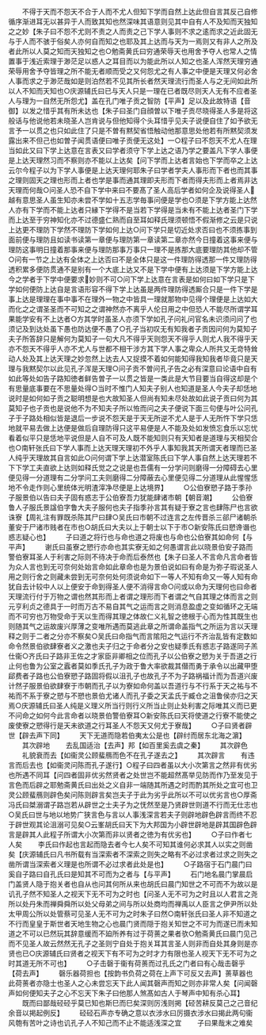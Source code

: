 <!-- { "loadSidebar": true } -->
　　不得于天而不怨天不合于人而不尤人但知下学而自然上达此但自言其反己自修循序渐进耳无以甚异于人而致其知也然深味其语意则见其中自有人不及知而天独知之之妙【朱子曰不怨不尤则不责之人而责之己下学人事则不求之逺而求之近此固无与于人而不骇于俗矣人亦何自而知之也耶及其上达而与天为一焉则又有非人之所及者此所以人莫之知而天独知之也○勉斋黄氏曰穷通荣辱天也用舍予夺人也常人之情置事于浅近索理于渺茫足以惑人之耳目而以为能此所以人知之也圣人浑然天理穷通荣辱用舍予夺皆理之所不能无者顺而受之又何怨尤之有人事之中便是天理又何必舍人事而求之于渺茫哉如是则泊然若不见其所长者然天理流行而圣人与之无间如此所以人不知而天知也○庆源辅氏曰已与天人只是一理在已者既尽则天人无有不应者圣人与理为一自然无所怨尤】盖在孔门唯子贡之智防【平声】足以及此故特语【音御】以发之惜乎其有所未达也【朱子曰圣门自顔曽以下唯子贡尽晓得圣人多是将这般话与他说他若未晓圣人岂肯说与但他知得个头耳惜乎见夫子说便自住了如予欲无言予一以贯之也只如此住了只是不曽有黙契省悟触动他那意思处他若有所黙契须发露出来不但己也如曽子闻贯语便曰唯子贡便无这处】一○程子曰不怨天不尤人在理当如此又曰下学上达意在言表又曰学者须守下学上达之语乃学之要盖凡下学人事便是上达天理然习而不察则亦不能以上达矣【问下学而上达者言始也下学而卒之上达云尔今程子以为下学人事便是上达天理何耶朱子曰学者学夫人事形而下者也而其事之理则固天之理也形而上者也学是事而通其理即夫形而下者而得夫形而上者焉非达天理而何哉○问圣人恐不自下学中来曰不要髙了圣人高后学者如何企及说得圣人越有意思圣人虽生知亦未尝不学如十五志学毎事问便是学也○须是下学方能上达然人亦有下学而不能上达者只縁下学得不是当若下学得是当未有不能上达者圣门下学而上达至于穷神知化亦不过德盛仁熟而自至耳如释氏理须顿悟不假渐修之云是只说上达更不理防下学然不理防下学如何上达○问下学只是切近处求否曰也不须拣事到面前便与理防且如读书读第一章便与理防第一章读第二章亦然今日撞着这事来便与理防这事明日撞着那事来便与理防那事万事只一理不是拣那大底要理防其他却不管○问有一节之上达有全体之上达否曰不是全体只是这一件理防得透那一件又理防得透积累多便防贯通不是别有一个大底上达又不是下学中便有上达须是下学方能上达今之学者于下学中便要求妙则不可○问下学上达意在言表是如何曰如下学只是下学如何便防上达自是言语形容不得下学上达虽是两件理防得透厮合只是一件下学是事上达是理理在事中事不在理外一物之中皆具一理就那物中见得个理便是上达如大而化之之谓圣圣而不可知之之谓神然亦不离乎人伦日用之中但恐人不能尽所谓学耳果能学安有不上达者○方其学时虽圣人亦须下学如孔子问礼问官名未识须问问了也须记及到达处虽下愚也防达便不愚了○孔子当初叹无有知我者子贡因问何为莫知子夫子所答辞只是解何为莫知子一句大凡不得乎天则怨天不得乎人则尤人我不得乎天亦不怨天不得乎人亦不尤人与世都不相干涉方其下学人事之卑众人所共又无竒特耸动人处及其上达天理之妙忽然上达去人又捉摸不着如何能知得我知我者毕竟只是天理与我黙契尔以此见孔子浑是天理○问子贡不曽问孔子告之必有深意曰论语中自有如此等处如告子路知徳者鲜告曽子一以贯之皆是一类此是大节目要当自得这却是个有思量底事要在不思量处得○当时不惟门人知夫子别人也知道是圣人今夫子却恁地说时是如何如子贡之聪明想是也大故知圣人但尚有知未尽处故如此说子贡曰何为其莫知子也子贡也是说他不为不知夫子所以恠而问之夫子便说下面三句便与叶公问孔子于子路处相似皆是退后一步说不怨天是于天无所逆不尤人是于人无所忤下学只恁地就平易去做上达便是做后自理防得只这平易便是人不能及处如发愤忘食乐以忘忧看着似平只是恁地平说但是人自不可及人既不能知则只有天知者是道理与天相契合也○南轩张氏曰下学人事而上达天理天理初不外乎人事知我其天所谓天者理而已圣人纯乎天理故其自言如此○问何谓下学上达潜室陈氏曰下学人事自然上达天理若不下下学工夫直欲上达则如释氏觉之之说是也吾儒有一分学问则磨得一分障碍去心里便见得一分道理有二分学问工夫则磨得二分障蔽去心里便见得二分道理从此惺惺恁地不令走作则心里统体光明渣滓净尽便是上达境界】
　　○公伯寮愬子路于季孙子服景伯以告曰夫子固有惑志于公伯寮吾力犹能肆诸市朝【朝音潮】
　　公伯寮鲁人子服氏景諡伯字鲁大夫子服何也夫子指季孙言其有疑于寮之言也肆陈尸也言欲诛寮【周礼注有罪既杀陈其尸曰肆○吴氏曰市朝不过连言之左传晋杀三郤尸诸朝杀董安于尸诸市贱者在市也○胡氏曰大夫以上于朝士以下于市○新安陈氏曰愬谗谮也惑志疑心也】
　　子曰道之将行也与命也道之将废也与命也公伯寮其如命何【与平声】
　　谢氏曰虽寮之愬行亦命也其实寮无如之何愚谓言此以晓景伯安子路而警伯寮耳圣人于利害之际则不待决于命而后泰然也【朱子曰圣人不言命凡言命者皆为众人言也到无可奈何处始言命如此章命也是为景伯说如曰有命是为弥子瑕说圣人用之则行舍之则藏未尝到无可奈何处何须说命如下一等人不知有命又一等人知有命犹自去计较中人以上便安于命到得圣人便不消得言命○问或以命为天理何也曰命者天理流行付于万物之谓也然其形而上者谓之理形而下者谓之气自其理之体而言之则元亨利贞之德具于一时而万古不易自其气之运而言之则消息盈虚之变如循环之无端而不可穷也万物受命于天以生而得其理之体故仁义礼智之徳根于心而为性其既生也则随其气之运故废兴厚薄之变唯所遇而莫逃此章之所谓命盖指气之所运为言以天理释之则于二者之分亦不察矣○吴氏曰命指气而言隂阳之气运行不齐治乱皆有定数如命令然景伯欲肆寮者义之激也夫子归之于命者分之安也疑季氏有惑志子路遂同子羔仕衞○齐氏曰子路非王佐之才家臣非卿相之位而孔子以公伯寮之愬为关于吾道之行止何也鲁为公室之蠧者莫如季氏孔子为政于鲁大率欲裁其僣而勇于承令以出藏甲堕郈费者子路也公伯寮愬子路固将假以沮孔子也故孔子不为子路祸福计而为吾道兴废计然子服景伯欲肆寮于市朝而孔子以为寮如命何盖以吾道行与不行系于天之祐与不祐而不系于寮之愬与不愬也景伯尤诸人而孔子委之天孟氏于臧仓之沮鲁侯亦归之天焉○庆源辅氏曰圣人纯是义理义所当行则行义所当止则止处利害之际唯其义而已更不问命之如何今此言命者以晓景伯警伯寮耳○新安陈氏曰天将使道之行寮不能使之废使寮之愬得行是天未欲道之行耳圣人不怨天又何尤于寮哉】
　　○子曰贤者辟世【辟去声下同】
　　天下无道而隐若伯夷太公是也【辟纣而居东北海之濵】
　　其次辟地
　　去乱国适治【去声】邦【如百里奚去虞之秦】
　　其次辟色
　　礼貌衰而去【如衞灵公顾蜚鴈而色不在孔子遂去之】
　　其次辟言
　　有违言而后去也【如衞灵问陈而孔子遂行】○程子曰四者虽以大小次第言之然非有优劣也所遇不同耳【问四者固非优劣然贤者之处世岂不能超然髙举见防而作乃至发见于言色而后辟之耶勉斋黄氏曰出处之义自非一端随其所遇之时而酌其所处之宜可也卫灵公顾蜚鴈则辟色矣问陈则辟言矣岂夫子于此为劣乎此所以不可以优劣言也○厚斋冯氏曰桀溺谓子路岂若从辟世之士夫子为之怃然至是乃贤辟世则道不行而无仕志也○吴氏曰世与地以地势广狭言色与言以人事浅深言若夫子则辟地辟色辟言而终不忍于辟世观其论沮溺可见矣○云峯胡氏曰天下为大邦国为小辟世辟地是辟其国辟色辟言是辟其人此程子所谓大小次第而非以贤者之徳为有优劣也】
　　○子曰作者七人矣
　　李氏曰作起也言起而隐去者今七人矣不可知其谁何必求其人以实之则凿矣【庆源辅氏曰凡书所载有当深索者不深索之则失之略有不必过求者过求之则失之凿所谓当深索者义理是也所谓不必过求者此处是也】
　　○子路宿于石门晨门曰奚自子路曰自孔氏曰是知其不可而为之者与【与平声】
　　石门地名晨门掌晨启门盖贤人隐于抱关者也自从也问其何所从来也胡氏曰晨门知世之不可而不为故以是讥孔子然不知圣人之视天下无不可为之时也【问圣人无不可为之时且以人君言之尧所以处丹朱而禅舜舜所以处父母弟之间与所以处商均而禅禹以人臣言之伊尹所以处太甲周公所以处管蔡可见圣人无不可为之时朱子曰然○南轩张氏曰圣人非不知道之不行而皇皇于斯世者天地生物之心也晨门贤而隠于抱关知世之不可为而遂已而未知道之不可以已然玩其辞意缓而不廹所养有过于荷蒉之果者欤○勉斋黄氏曰晨门见己而不见圣人故云然然无孔子之圣则宁自处于抱关耳其言圣人则非而自处其身则是亦贤也已○庆源辅氏曰贤者之视天下有不可为之时才力有限也圣人视天下无不可为之时其道无所不可也】
　　○子击磬于衞有荷蒉而过孔氏之门者曰有心哉击磬乎【荷去声】
　　磬乐器荷担也【按韵书负荷之荷在上声下可反又去声】蒉草器也此荷蒉者亦隐士也圣人之心未尝忘天下此人闻其磬声而知之则亦非常人矣【问闻磬声如何便知夫子之心不忘天下朱子曰他那人煞髙如古人于琴声中知有杀心耳】
　　既而曰鄙哉硁硁乎莫已知也斯巳而巳矣深则厉浅则掲【硁苦耕反莫己之己音纪余音以掲起例反】
　　硁硁石声亦专确之意以衣涉水曰厉摄衣涉水曰揭此两句衞风匏有苦叶之诗也讥孔子人不知己而不止不能适浅深之宜
　　子曰果哉末之难矣
